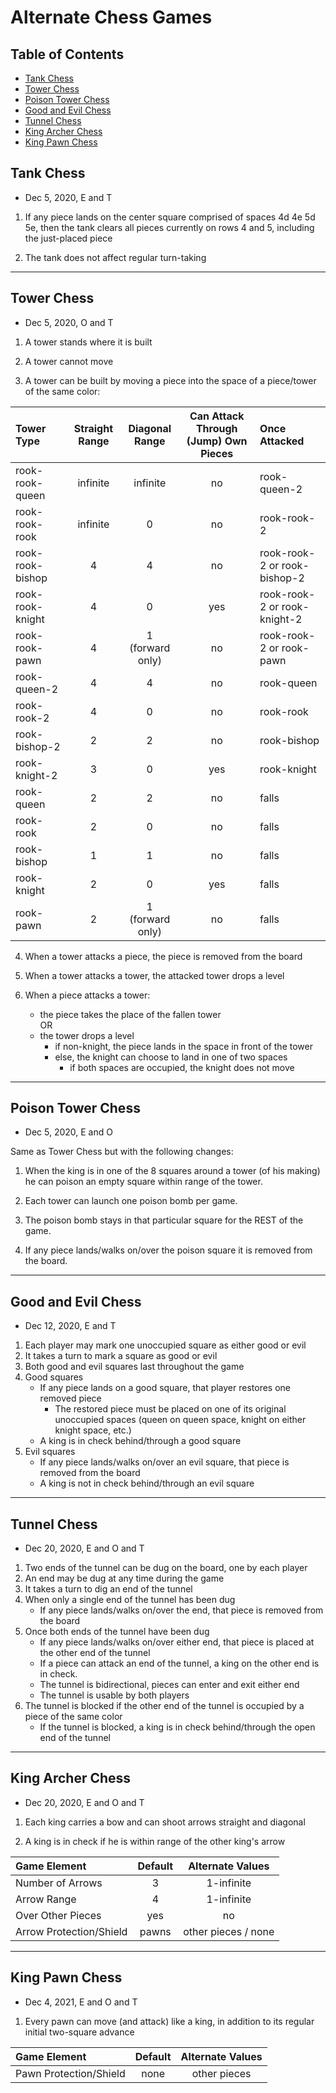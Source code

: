 # Alternate Chess Games

## Table of Contents
 - [Tank Chess](#tank-chess)
 - [Tower Chess](#tower-chess)
 - [Poison Tower Chess](#poison-tower-chess)
 - [Good and Evil Chess](#good-and-evil-chess)
 - [Tunnel Chess](#tunnel-chess)
 - [King Archer Chess](#king-archer-chess)
 - [King Pawn Chess](#king-pawn-chess)

## Tank Chess
- Dec 5, 2020, E and T

1. If any piece lands on the center square comprised of spaces 4d 4e 5d 5e, then the tank clears all pieces currently on rows 4 and 5, including the just-placed piece

2. The tank does not affect regular turn-taking

--------------
## Tower Chess
- Dec 5, 2020, O and T

1. A tower stands where it is built

2. A tower cannot move

3. A tower can be built by moving a piece into the space of a piece/tower of the same color:

 | Tower Type | Straight Range | Diagonal Range | Can Attack Through (Jump) Own Pieces | Once Attacked |
 | :---        |    :----:   |     :----:  |    :----:  |   :--- |
 | rook-rook-queen | infinite | infinite | no | rook-queen-2 |
 | rook-rook-rook | infinite | 0 | no | rook-rook-2 |
 | rook-rook-bishop | 4 | 4 | no | rook-rook-2 or rook-bishop-2 |
 | rook-rook-knight | 4 | 0 | yes | rook-rook-2 or rook-knight-2 |
 | rook-rook-pawn | 4 | 1 (forward only) | no | rook-rook-2 or rook-pawn |
 | rook-queen-2 | 4 | 4 | no | rook-queen |
 | rook-rook-2 | 4 | 0 | no | rook-rook |
 | rook-bishop-2 | 2 | 2 | no | rook-bishop |
 | rook-knight-2 | 3 | 0 | yes | rook-knight |
 | rook-queen | 2 | 2 | no | falls |
 | rook-rook | 2 | 0 | no | falls |
 | rook-bishop | 1 | 1 | no | falls |
 | rook-knight | 2 | 0 | yes | falls |
 | rook-pawn | 2 | 1 (forward only) | no | falls |

4. When a tower attacks a piece, the piece is removed from the board

5. When a tower attacks a tower, the attacked tower drops a level

6. When a piece attacks a tower:
   - the piece takes the place of the fallen tower  
     OR
   - the tower drops a level
     - if non-knight, the piece lands in the space in front of the tower
     - else, the knight can choose to land in one of two spaces
       - if both spaces are occupied, the knight does not move

---------------------
## Poison Tower Chess  
- Dec 5, 2020, E and O

Same as Tower Chess but with the following changes:

1. When the king is in one of the 8 squares around a tower (of his making) he can poison an empty square within range of the tower.

2. Each tower can launch one poison bomb per game.

3. The poison bomb stays in that particular square for the REST of the game.

4. If any piece lands/walks on/over the poison square it is removed from the board.

---------------------
## Good and Evil Chess
- Dec 12, 2020, E and T

1. Each player may mark one unoccupied square as either good or evil
2. It takes a turn to mark a square as good or evil
3. Both good and evil squares last throughout the game
4. Good squares
   - If any piece lands on a good square, that player restores one removed piece
     - The restored piece must be placed on one of its original unoccupied spaces (queen on queen space, knight on either knight space, etc.)
   - A king is in check behind/through a good square
5. Evil squares
   - If any piece lands/walks on/over an evil square, that piece is removed from the board
   - A king is not in check behind/through an evil square
   
---------------------
## Tunnel Chess
- Dec 20, 2020, E and O and T

1. Two ends of the tunnel can be dug on the board, one by each player
2. An end may be dug at any time during the game
3. It takes a turn to dig an end of the tunnel
4. When only a single end of the tunnel has been dug
   - If any piece lands/walks on/over the end, that piece is removed from the board
5. Once both ends of the tunnel have been dug
   - If any piece lands/walks on/over either end, that piece is placed at the other end of the tunnel
   - If a piece can attack an end of the tunnel, a king on the other end is in check.
   - The tunnel is bidirectional, pieces can enter and exit either end
   - The tunnel is usable by both players
6. The tunnel is blocked if the other end of the tunnel is occupied by a piece of the same color
   - If the tunnel is blocked, a king is in check behind/through the open end of the tunnel

---------------------
## King Archer Chess
- Dec 20, 2020, E and O and T

1. Each king carries a bow and can shoot arrows straight and diagonal

2. A king is in check if he is within range of the other king's arrow

 | Game Element | Default | Alternate Values |
 | :---   |  :----:  |  :----:  |
 | Number of Arrows | 3 | 1-infinite | 
 | Arrow Range | 4 | 1-infinite | 
 | Over Other Pieces | yes  | no |
 | Arrow Protection/Shield | pawns  | other pieces / none | 

---------------------
## King Pawn Chess
- Dec 4, 2021, E and O and T

1. Every pawn can move (and attack) like a king, in addition to its regular initial two-square advance

 | Game Element | Default | Alternate Values |
 | :---   |  :----:  |  :----:  |
 | Pawn Protection/Shield | none | other pieces | 
